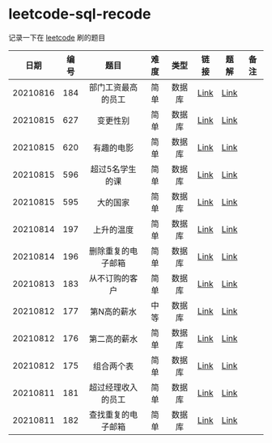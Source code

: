 # leetcode-sql-recode

记录一下在 [leetcode](https://www.leetcode-cn.com) 刷的题目

| 日期 | 编号 | 题目 | 难度 | 类型 | 链接 | 题解 | 备注 |
| :----: | :----: | :----: | :----: | :----: | :----: | :----: | :----: |
| 20210816 | 184 | 部门工资最高的员工 | 简单 | 数据库 | [Link](https://leetcode-cn.com/problems/department-highest-salary/) | [Link](./src/main/java/org/example/sql/Q0184.sql) |  |
| 20210815 | 627 | 变更性别 | 简单 | 数据库 | [Link](https://leetcode-cn.com/problems/swap-salary/) | [Link](./src/main/java/org/example/sql/Q0627.sql) |  |
| 20210815 | 620 | 有趣的电影 | 简单 | 数据库 | [Link](https://leetcode-cn.com/problems/not-boring-movies/) | [Link](./src/main/java/org/example/sql/Q0620.sql) |  |
| 20210815 | 596 | 超过5名学生的课 | 简单 | 数据库 | [Link](https://leetcode-cn.com/problems/classes-more-than-5-students/) | [Link](./src/main/java/org/example/sql/Q0596.sql) |  |
| 20210815 | 595 | 大的国家 | 简单 | 数据库 | [Link](https://leetcode-cn.com/problems/big-countries/) | [Link](./src/main/java/org/example/sql/Q0595.sql) |  |
| 20210814 | 197 | 上升的温度 | 简单 | 数据库 | [Link](https://leetcode-cn.com/problems/rising-temperature/) | [Link](./src/main/java/org/example/sql/Q0197.sql) |  |
| 20210814 | 196 | 删除重复的电子邮箱 | 简单 | 数据库 | [Link](https://leetcode-cn.com/problems/delete-duplicate-emails/) | [Link](./src/main/java/org/example/sql/Q0196.sql) |  |
| 20210813 | 183 | 从不订购的客户 | 简单 | 数据库 | [Link](https://leetcode-cn.com/problems/customers-who-never-order/) | [Link](./src/main/java/org/example/sql/Q0183.sql) |  |
| 20210812 | 177 | 第N高的薪水 | 中等 | 数据库 | [Link](https://leetcode-cn.com/problems/nth-highest-salary/) | [Link](./src/main/java/org/example/sql/Q0177.sql) |  |
| 20210812 | 176 | 第二高的薪水 | 简单 | 数据库 | [Link](https://leetcode-cn.com/problems/second-highest-salary/) | [Link](./src/main/java/org/example/sql/Q0176.sql) |  |
| 20210812 | 175 | 组合两个表 | 简单 | 数据库 | [Link](https://leetcode-cn.com/problems/combine-two-tables/) | [Link](./src/main/java/org/example/sql/Q0175.sql) |  |
| 20210811 | 181 | 超过经理收入的员工 | 简单 | 数据库 | [Link](https://leetcode-cn.com/problems/employees-earning-more-than-their-managers/) | [Link](./src/main/java/org/example/sql/Q0181.sql) |  |
| 20210811 | 182 | 查找重复的电子邮箱 | 简单 | 数据库 | [Link](https://leetcode-cn.com/problems/duplicate-emails/) | [Link](./src/main/java/org/example/sql/Q0182.sql) |  |